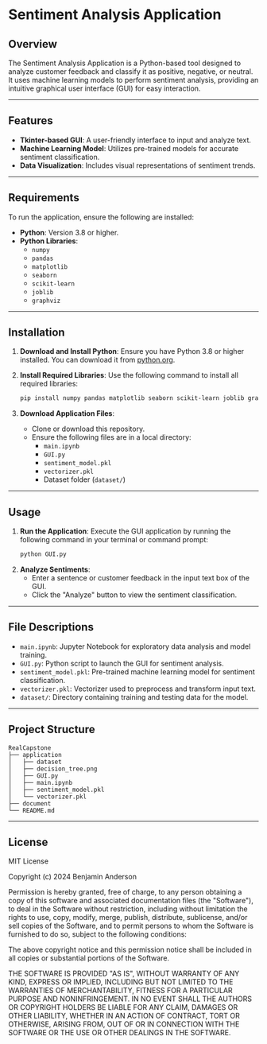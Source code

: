 # Sentiment Analysis Application

## Overview
The Sentiment Analysis Application is a Python-based tool designed to analyze customer feedback and classify it as positive, negative, or neutral. It uses machine learning models to perform sentiment analysis, providing an intuitive graphical user interface (GUI) for easy interaction.

---

## Features
- **Tkinter-based GUI**: A user-friendly interface to input and analyze text.
- **Machine Learning Model**: Utilizes pre-trained models for accurate sentiment classification.
- **Data Visualization**: Includes visual representations of sentiment trends.

---

## Requirements
To run the application, ensure the following are installed:

- **Python**: Version 3.8 or higher.
- **Python Libraries**:
  - `numpy`
  - `pandas`
  - `matplotlib`
  - `seaborn`
  - `scikit-learn`
  - `joblib`
  - `graphviz`

---

## Installation

1. **Download and Install Python**:
   Ensure you have Python 3.8 or higher installed. You can download it from [python.org](https://www.python.org/).

2. **Install Required Libraries**:
   Use the following command to install all required libraries:
   ```bash
   pip install numpy pandas matplotlib seaborn scikit-learn joblib graphviz
    ```
3. **Download Application Files**:
   - Clone or download this repository.
   - Ensure the following files are in a local directory:
     - `main.ipynb`
     - `GUI.py`
     - `sentiment_model.pkl`
     - `vectorizer.pkl`
     - Dataset folder (`dataset/`)

---

## Usage

1. **Run the Application**:
   Execute the GUI application by running the following command in your terminal or command prompt:
   ```bash
   python GUI.py
    ```
2. **Analyze Sentiments**:
   - Enter a sentence or customer feedback in the input text box of the GUI.
   - Click the "Analyze" button to view the sentiment classification.

---

## File Descriptions
- `main.ipynb`: Jupyter Notebook for exploratory data analysis and model training.
- `GUI.py`: Python script to launch the GUI for sentiment analysis.
- `sentiment_model.pkl`: Pre-trained machine learning model for sentiment classification.
- `vectorizer.pkl`: Vectorizer used to preprocess and transform input text.
- `dataset/`: Directory containing training and testing data for the model.

---

## Project Structure
```
RealCapstone
├── application
│   ├── dataset
│   ├── decision_tree.png
│   ├── GUI.py
│   ├── main.ipynb
│   ├── sentiment_model.pkl
│   └── vectorizer.pkl
├── document
└── README.md
```

---

## License
MIT License

Copyright (c) 2024 Benjamin Anderson

Permission is hereby granted, free of charge, to any person obtaining a copy of this software and associated documentation files (the "Software"), to deal in the Software without restriction, including without limitation the rights to use, copy, modify, merge, publish, distribute, sublicense, and/or sell copies of the Software, and to permit persons to whom the Software is furnished to do so, subject to the following conditions:

The above copyright notice and this permission notice shall be included in all copies or substantial portions of the Software.

THE SOFTWARE IS PROVIDED "AS IS", WITHOUT WARRANTY OF ANY KIND, EXPRESS OR IMPLIED, INCLUDING BUT NOT LIMITED TO THE WARRANTIES OF MERCHANTABILITY, FITNESS FOR A PARTICULAR PURPOSE AND NONINFRINGEMENT. IN NO EVENT SHALL THE AUTHORS OR COPYRIGHT HOLDERS BE LIABLE FOR ANY CLAIM, DAMAGES OR OTHER LIABILITY, WHETHER IN AN ACTION OF CONTRACT, TORT OR OTHERWISE, ARISING FROM, OUT OF OR IN CONNECTION WITH THE SOFTWARE OR THE USE OR OTHER DEALINGS IN THE SOFTWARE.

